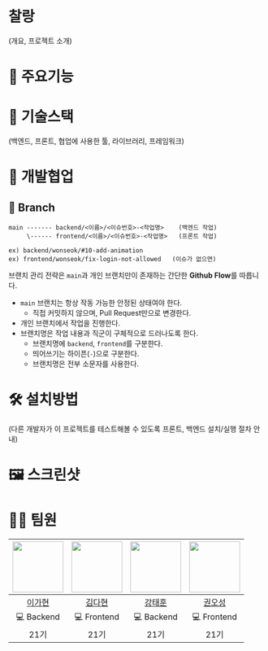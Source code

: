  # 찰랑
(개요, 프로젝트 소개)

 # 📝 주요기능

 # 🔨 기술스택
(백엔드, 프론트, 협업에 사용한 툴, 라이브러리, 프레임워크)

 # 🤝 개발협업
 ## 🌲 Branch 
```
main ------- backend/<이름>/<이슈번호>-<작업명>    (백엔드 작업)
     \------ frontend/<이름>/<이슈번호>-<작업명>   (프론트 작업)

ex) backend/wonseok/#10-add-animation
ex) frontend/wonseok/fix-login-not-allowed   (이슈가 없으면)
```
브랜치 관리 전략은 `main`과 개인 브랜치만이 존재하는 간단한 **Github Flow**를 따릅니다.
- `main` 브랜치는 항상 작동 가능한 안정된 상태여야 한다.
  - 직접 커밋하지 않으며, Pull Request만으로 변경한다.
- 개인 브랜치에서 작업을 진행한다.
- 브랜치명은 작업 내용과 직군이 구체적으로 드러나도록 한다.
  - 브랜치명에 `backend`, `frontend`를 구분한다.
  - 띄어쓰기는 하이픈(`-`)으로 구분한다.
  - 브랜치명은 전부 소문자를 사용한다.

 # 🛠 설치방법
(다른 개발자가 이 프로젝트를 테스트해볼 수 있도록 프론트, 백엔드 설치/실행 절차 안내)

 # 🖼️ 스크린샷

 # 🧑‍💻 팀원
| <img width="100" src="https://github.com/best11gh.png"> | <img width="100" src="https://github.com/dadaruda.png"> | <img width="100" src="https://github.com/betapa.png"> | <img width="100" src="https://github.com/FiveStarK.png"> |
|:----------------------:|:----------------------:|:----------------------:|:----------------------:|
| [이가현](https://github.com/best11gh) | [김다현](https://github.com/dadaruda) | [강태훈](https://github.com/betapa) | [권오성](https://github.com/FiveStarK) |
| 💻 Backend | 💻 Frontend | 💻 Backend | 💻 Frontend |
| 21기 | 21기 | 21기 | 21기 |

 
